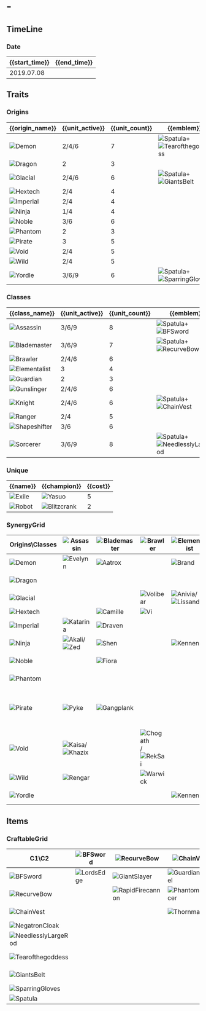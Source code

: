 # -

## TimeLine
### Date
| {{start_time}} | {{end_time}} |
| -              | -            |
| 2019.07.08     |              |

## Traits
### Origins
| {{origin_name}}                                     | {{unit_active}} | {{unit_count}} | {{emblem}}                                                                                                    | {{desc}} |
| -                                                   | -               | -              | -                                                                                                             | -        |
| ![Demon](../tfttraits/icon/set1/Darkin.png)         | 2/4/6           | 7              | ![Spatula](../tftitems/icon/set1/Spatula.png)+![Tearofthegoddess](../tftitems/icon/set1/Tearofthegoddess.png) |          |
| ![Dragon](../tfttraits/icon/set1/Dragon.png)        | 2               | 3              |                                                                                                               |          |
| ![Glacial](../tfttraits/icon/set1/FrozenMallet.png) | 2/4/6           | 6              | ![Spatula](../tftitems/icon/set1/Spatula.png)+![GiantsBelt](../tftitems/icon/set1/GiantsBelt.png)             |          |
| ![Hextech](../tfttraits/icon/set1/Hextech.png)      | 2/4             | 4              |                                                                                                               |          |
| ![Imperial](../tfttraits/icon/set1/Imperial.png)    | 2/4             | 4              |                                                                                                               |          |
| ![Ninja](../tfttraits/icon/set1/Ninja.png)          | 1/4             | 4              |                                                                                                               |          |
| ![Noble](../tfttraits/icon/set1/Noble.png)          | 3/6             | 6              |                                                                                                               |          |
| ![Phantom](../tfttraits/icon/set1/Phantom.png)      | 2               | 3              |                                                                                                               |          |
| ![Pirate](../tfttraits/icon/set1/Pirate.png)        | 3               | 5              |                                                                                                               |          |
| ![Void](../tfttraits/icon/set1/Void.png)            | 2/4             | 5              |                                                                                                               |          |
| ![Wild](../tfttraits/icon/set1/Wild.png)            | 2/4             | 5              |                                                                                                               |          |
| ![Yordle](../tfttraits/icon/set1/Mittens.png)       | 3/6/9           | 6              | ![Spatula](../tftitems/icon/set1/Spatula.png)+![SparringGloves](../tftitems/icon/set1/SparringGloves.png)     |          |

### Classes
| {{class_name}}                                                  | {{unit_active}} | {{unit_count}} | {{emblem}}                                                                                                        | {{desc}} |
| -                                                               | -               | -              | -                                                                                                                 | -        |
| ![Assassin](../tfttraits/icon/set1/YoumuusGhostblade.png)       | 3/6/9           | 8              | ![Spatula](../tftitems/icon/set1/Spatula.png)+![BFSword](../tftitems/icon/set1/BFSword.png)                       |          |
| ![Blademaster](../tfttraits/icon/set1/BladeoftheRuinedKing.png) | 3/6/9           | 7              | ![Spatula](../tftitems/icon/set1/Spatula.png)+![RecurveBow](../tftitems/icon/set1/RecurveBow.png)                 |          |
| ![Brawler](../tfttraits/icon/set1/Brawler.png)                  | 2/4/6           | 6              |                                                                                                                   |          |
| ![Elementalist](../tfttraits/icon/set1/Elementalist.png)        | 3               | 4              |                                                                                                                   |          |
| ![Guardian](../tfttraits/icon/set1/Guardian.png)                | 2               | 3              |                                                                                                                   |          |
| ![Gunslinger](../tfttraits/icon/set1/Gunslinger.png)            | 2/4/6           | 6              |                                                                                                                   |          |
| ![Knight](../tfttraits/icon/set1/KnightsVow.png)                | 2/4/6           | 6              | ![Spatula](../tftitems/icon/set1/Spatula.png)+![ChainVest](../tftitems/icon/set1/ChainVest.png)                   |          |
| ![Ranger](../tfttraits/icon/set1/Ranger.png)                    | 2/4             | 5              |                                                                                                                   |          |
| ![Shapeshifter](../tfttraits/icon/set1/Shapeshifter.png)        | 3/6             | 6              |                                                                                                                   |          |
| ![Sorcerer](../tfttraits/icon/set1/Yuumi.png)                   | 3/6/9           | 8              | ![Spatula](../tftitems/icon/set1/Spatula.png)+![NeedlesslyLargeRod](../tftitems/icon/set1/NeedlesslyLargeRod.png) |          |

### Unique
| {{name}}                                   | {{champion}}                                            | {{cost}} |
| -                                          | -                                                       | -        |
| ![Exile](../tfttraits/icon/set1/Exile.png) | ![Yasuo](../tftchampions/icon/set1/Yasuo.png)           | 5        |
| ![Robot](../tfttraits/icon/set1/Robot.png) | ![Blitzcrank](../tftchampions/icon/set1/Blitzcrank.png) | 2        |

### SynergyGrid
| Origins\Classes                                     | ![Assassin](../tfttraits/icon/set1/YoumuusGhostblade.png)                                     | ![Blademaster](../tfttraits/icon/set1/BladeoftheRuinedKing.png) | ![Brawler](../tfttraits/icon/set1/Brawler.png)                                                    | ![Elementalist](../tfttraits/icon/set1/Elementalist.png)                                              | ![Guardian](../tfttraits/icon/set1/Guardian.png)    | ![Gunslinger](../tfttraits/icon/set1/Gunslinger.png)                                                                                                            | ![Knight](../tfttraits/icon/set1/KnightsVow.png)                                            | ![Ranger](../tfttraits/icon/set1/Ranger.png)      | ![Shapeshifter](../tfttraits/icon/set1/Shapeshifter.png)                                      | ![Sorcerer](../tfttraits/icon/set1/Yuumi.png)                                               |
| -                                                   | -                                                                                             | -                                                               | -                                                                                                 | -                                                                                                     | -                                                   | -                                                                                                                                                               | -                                                                                           | -                                                 | -                                                                                             | -                                                                                           |
| ![Demon](../tfttraits/icon/set1/Darkin.png)         | ![Evelynn](../tftchampions/icon/set1/Evelynn.png)                                             | ![Aatrox](../tftchampions/icon/set1/Aatrox.png)                 |                                                                                                   | ![Brand](../tftchampions/icon/set1/Brand.png)                                                         |                                                     |                                                                                                                                                                 |                                                                                             | ![Varus](../tftchampions/icon/set1/Varus.png)     | ![Elise](../tftchampions/icon/set1/Elise.png)/![Swain](../tftchampions/icon/set1/Swain.png)   | ![Morgana](../tftchampions/icon/set1/Morgana.png)                                           |
| ![Dragon](../tfttraits/icon/set1/Dragon.png)        |                                                                                               |                                                                 |                                                                                                   |                                                                                                       | ![Pantheon](../tftchampions/icon/set1/Pantheon.png) |                                                                                                                                                                 |                                                                                             |                                                   | ![Shyvana](../tftchampions/icon/set1/Shyvana.png)                                             | ![AurelionSol](../tftchampions/icon/set1/AurelionSol.png)                                   |
| ![Glacial](../tfttraits/icon/set1/FrozenMallet.png) |                                                                                               |                                                                 | ![Volibear](../tftchampions/icon/set1/Volibear.png)                                               | ![Anivia](../tftchampions/icon/set1/Anivia.png)/![Lissandra](../tftchampions/icon/set1/Lissandra.png) | ![Braum](../tftchampions/icon/set1/Braum.png)       |                                                                                                                                                                 | ![Sejuani](../tftchampions/icon/set1/Sejuani.png)                                           | ![Ashe](../tftchampions/icon/set1/Ashe.png)       |                                                                                               |                                                                                             |
| ![Hextech](../tfttraits/icon/set1/Hextech.png)      |                                                                                               | ![Camille](../tftchampions/icon/set1/Camille.png)               | ![Vi](../tftchampions/icon/set1/Vi.png)                                                           |                                                                                                       |                                                     | ![Jinx](../tftchampions/icon/set1/Jinx.png)                                                                                                                     |                                                                                             |                                                   | ![Jayce](../tftchampions/icon/set1/Jayce.png)                                                 |                                                                                             |
| ![Imperial](../tfttraits/icon/set1/Imperial.png)    | ![Katarina](../tftchampions/icon/set1/Katarina.png)                                           | ![Draven](../tftchampions/icon/set1/Draven.png)                 |                                                                                                   |                                                                                                       |                                                     |                                                                                                                                                                 | ![Darius](../tftchampions/icon/set1/Darius.png)                                             |                                                   | ![Swain](../tftchampions/icon/set1/Swain.png)                                                 |                                                                                             |
| ![Ninja](../tfttraits/icon/set1/Ninja.png)          | ![Akali](../tftchampions/icon/set1/Akali.png)/![Zed](../tftchampions/icon/set1/Zed.png)       | ![Shen](../tftchampions/icon/set1/Shen.png)                     |                                                                                                   | ![Kennen](../tftchampions/icon/set1/Kennen.png)                                                       |                                                     |                                                                                                                                                                 |                                                                                             |                                                   |                                                                                               |                                                                                             |
| ![Noble](../tfttraits/icon/set1/Noble.png)          |                                                                                               | ![Fiora](../tftchampions/icon/set1/Fiora.png)                   |                                                                                                   |                                                                                                       | ![Leona](../tftchampions/icon/set1/Leona.png)       | ![Lucian](../tftchampions/icon/set1/Lucian.png)                                                                                                                 | ![Garen](../tftchampions/icon/set1/Garen.png)/![Kayle](../tftchampions/icon/set1/Kayle.png) | ![Vayne](../tftchampions/icon/set1/Vayne.png)     |                                                                                               |                                                                                             |
| ![Phantom](../tfttraits/icon/set1/Phantom.png)      |                                                                                               |                                                                 |                                                                                                   |                                                                                                       |                                                     |                                                                                                                                                                 | ![Mordekaiser](../tftchampions/icon/set1/Mordekaiser.png)                                   | ![Kindred](../tftchampions/icon/set1/Kindred.png) |                                                                                               | ![Karthus](../tftchampions/icon/set1/Karthus.png)                                           |
| ![Pirate](../tfttraits/icon/set1/Pirate.png)        | ![Pyke](../tftchampions/icon/set1/Pyke.png)                                                   | ![Gangplank](../tftchampions/icon/set1/Gangplank.png)           |                                                                                                   |                                                                                                       |                                                     | ![Gangplank](../tftchampions/icon/set1/Gangplank.png)/![Graves](../tftchampions/icon/set1/Graves.png)/![MissFortune](../tftchampions/icon/set1/MissFortune.png) |                                                                                             |                                                   |                                                                                               | ![TwistedFate](../tftchampions/icon/set1/TwistedFate.png)                                   |
| ![Void](../tfttraits/icon/set1/Void.png)            | ![Kaisa](../tftchampions/icon/set1/Kaisa.png)/![Khazix](../tftchampions/icon/set1/Khazix.png) |                                                                 | ![Chogath](../tftchampions/icon/set1/Chogath.png)/![RekSai](../tftchampions/icon/set1/RekSai.png) |                                                                                                       |                                                     |                                                                                                                                                                 |                                                                                             | ![Kaisa](../tftchampions/icon/set1/Kaisa.png)     |                                                                                               | ![Kassadin](../tftchampions/icon/set1/Kassadin.png)                                         |
| ![Wild](../tfttraits/icon/set1/Wild.png)            | ![Rengar](../tftchampions/icon/set1/Rengar.png)                                               |                                                                 | ![Warwick](../tftchampions/icon/set1/Warwick.png)                                                 |                                                                                                       |                                                     |                                                                                                                                                                 |                                                                                             |                                                   | ![Gnar](../tftchampions/icon/set1/Gnar.png)/![Nidalee](../tftchampions/icon/set1/Nidalee.png) | ![Ahri](../tftchampions/icon/set1/Ahri.png)                                                 |
| ![Yordle](../tfttraits/icon/set1/Mittens.png)       |                                                                                               |                                                                 |                                                                                                   | ![Kennen](../tftchampions/icon/set1/Kennen.png)                                                       |                                                     | ![Tristana](../tftchampions/icon/set1/Tristana.png)                                                                                                             | ![Poppy](../tftchampions/icon/set1/Poppy.png)                                               |                                                   | ![Gnar](../tftchampions/icon/set1/Gnar.png)                                                   | ![Lulu](../tftchampions/icon/set1/Lulu.png)/![Veigar](../tftchampions/icon/set1/Veigar.png) |

## Items
### CraftableGrid
| C1\C2                                                               | ![BFSword](../tftitems/icon/set1/BFSword.png)     | ![RecurveBow](../tftitems/icon/set1/RecurveBow.png)           | ![ChainVest](../tftitems/icon/set1/ChainVest.png)         | ![NegatronCloak](../tftitems/icon/set1/NegatronCloak.png) | ![NeedlesslyLargeRod](../tftitems/icon/set1/NeedlesslyLargeRod.png)       | ![Tearofthegoddess](../tftitems/icon/set1/Tearofthegoddess.png) | ![GiantsBelt](../tftitems/icon/set1/GiantsBelt.png)         | ![SparringGloves](../tftitems/icon/set1/SparringGloves.png)       | ![Spatula](../tftitems/icon/set1/Spatula.png)                           |
| -                                                                   | -                                                 | -                                                             | -                                                         | -                                                         | -                                                                         | -                                                               | -                                                           | -                                                                 | -                                                                       |
| ![BFSword](../tftitems/icon/set1/BFSword.png)                       | ![LordsEdge](../tftitems/icon/set1/LordsEdge.png) | ![GiantSlayer](../tftitems/icon/set1/GiantSlayer.png)         | ![GuardianAngel](../tftitems/icon/set1/GuardianAngel.png) | ![Bloodthirster](../tftitems/icon/set1/Bloodthirster.png) | ![HextechGunblade](../tftitems/icon/set1/HextechGunblade.png)             | ![SpearofShojin](../tftitems/icon/set1/SpearofShojin.png)       | ![ZekesHerald](../tftitems/icon/set1/ZekesHerald.png)       | ![InfinityEdge](../tftitems/icon/set1/InfinityEdge.png)           | ![YoumuusGhostblade](../tftitems/icon/set1/YoumuusGhostblade.png)       |
| ![RecurveBow](../tftitems/icon/set1/RecurveBow.png)                 |                                                   | ![RapidFirecannon](../tftitems/icon/set1/RapidFirecannon.png) | ![PhantomDancer](../tftitems/icon/set1/PhantomDancer.png) | ![CursedBlade](../tftitems/icon/set1/CursedBlade.png)     | ![GuinsoosRageblade](../tftitems/icon/set1/GuinsoosRageblade.png)         | ![StatikkShiv](../tftitems/icon/set1/StatikkShiv.png)           | ![TitanicHydra](../tftitems/icon/set1/TitanicHydra.png)     | ![RepeatingCrossbow](../tftitems/icon/set1/RepeatingCrossbow.png) | ![BladeoftheRuinedKing](../tftitems/icon/set1/BladeoftheRuinedKing.png) |
| ![ChainVest](../tftitems/icon/set1/ChainVest.png)                   |                                                   |                                                               | ![Thornmail](../tftitems/icon/set1/Thornmail.png)         | ![SwordBreaker](../tftitems/icon/set1/SwordBreaker.png)   | ![LocketoftheIronSolari](../tftitems/icon/set1/LocketoftheIronSolari.png) | ![FrozenHeart](../tftitems/icon/set1/FrozenHeart.png)           | ![RedBuff](../tftitems/icon/set1/RedBuff.png)               | ![IceborneGauntlet](../tftitems/icon/set1/IceborneGauntlet.png)   | ![KnightsVow](../tftitems/icon/set1/KnightsVow.png)                     |
| ![NegatronCloak](../tftitems/icon/set1/NegatronCloak.png)           |                                                   |                                                               |                                                           | ![DragonsClaw](../tftitems/icon/set1/DragonsClaw.png)     | ![IonicSpark](../tftitems/icon/set1/IonicSpark.png)                       | ![Hush](../tftitems/icon/set1/Hush.png)                         | ![Zephyr](../tftitems/icon/set1/Zephyr.png)                 | ![Quicksilver](../tftitems/icon/set1/Quicksilver.png)             | ![RunaansHurricane](../tftitems/icon/set1/RunaansHurricane.png)         |
| ![NeedlesslyLargeRod](../tftitems/icon/set1/NeedlesslyLargeRod.png) |                                                   |                                                               |                                                           |                                                           | ![RabadonsDeathcap](../tftitems/icon/set1/RabadonsDeathcap.png)           | ![LudensEcho](../tftitems/icon/set1/LudensEcho.png)             | ![Morellonomicon](../tftitems/icon/set1/Morellonomicon.png) | ![ArcaneGauntlet](../tftitems/icon/set1/ArcaneGauntlet.png)       | ![Yuumi](../tftitems/icon/set1/Yuumi.png)                               |
| ![Tearofthegoddess](../tftitems/icon/set1/Tearofthegoddess.png)     |                                                   |                                                               |                                                           |                                                           |                                                                           | ![SeraphsEmbrace](../tftitems/icon/set1/SeraphsEmbrace.png)     | ![Redemption](../tftitems/icon/set1/Redemption.png)         | ![HandofJustice](../tftitems/icon/set1/HandofJustice.png)         | ![Darkin](../tftitems/icon/set1/Darkin.png)                             |
| ![GiantsBelt](../tftitems/icon/set1/GiantsBelt.png)                 |                                                   |                                                               |                                                           |                                                           |                                                                           |                                                                 | ![WarmogsArmor](../tftitems/icon/set1/WarmogsArmor.png)     | ![Backhand](../tftitems/icon/set1/Backhand.png)                   | ![FrozenMallet](../tftitems/icon/set1/FrozenMallet.png)                 |
| ![SparringGloves](../tftitems/icon/set1/SparringGloves.png)         |                                                   |                                                               |                                                           |                                                           |                                                                           |                                                                 |                                                             | ![ThiefsGloves](../tftitems/icon/set1/ThiefsGloves.png)           | ![Mittens](../tftitems/icon/set1/Mittens.png)                           |
| ![Spatula](../tftitems/icon/set1/Spatula.png)                       |                                                   |                                                               |                                                           |                                                           |                                                                           |                                                                 |                                                             |                                                                   | ![ForceofNature](../tftitems/icon/set1/ForceofNature.png)               |